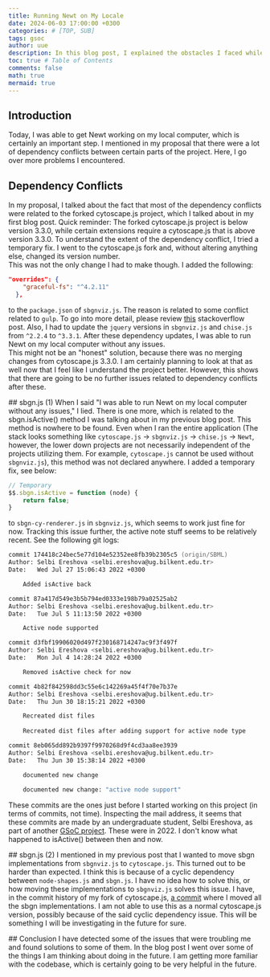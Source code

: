 ```yaml
---
title: Running Newt on My Locale
date: 2024-06-03 17:00:00 +0300
categories: # [TOP, SUB]
tags: gsoc
author: uue
description: In this blog post, I explained the obstacles I faced while running Newt on my local computer.
toc: true # Table of Contents
comments: false
math: true
mermaid: true 
---
```


## Introduction
Today, I was able to get Newt working on my local computer, which is certainly an important step. I mentioned in my proposal that there were a lot of dependency conflicts between certain parts of the project. Here, I go over more problems I encountered.

## Dependency Conflicts
In my proposal, I talked about the fact that most of the dependency conflicts were related to the forked cytoscape.js project, which I talked about in my first blog post. Quick reminder: The forked cytoscape.js project is below version 3.3.0, while certain extensions require a cytoscape.js that is above version 3.3.0. To understand the extent of the dependency conflict, I tried a temporary fix. I went to the cytoscape.js fork and, without altering anything else, changed its version number.  
This was not the only change I had to make though. I added the following:
```json
"overrides": {
    "graceful-fs": "^4.2.11"
  },
```
to the `package.json` of `sbgnviz.js`. The reason is related to some conflict related to `gulp`. To go into more detail, please review [this](https://stackoverflow.com/questions/55921442/how-to-fix-referenceerror-primordials-is-not-defined-in-node-js) stackoverflow post. Also, I had to update the `jquery` versions in `sbgnviz.js` and `chise.js` from `^2.2.4` to `^3.3.1`. After these dependency updates, I was able to run Newt on my local computer without any issues.  
This might not be an "honest" solution, because there was no merging changes from cytoscape.js 3.3.0. I am certainly planning to look at that as well now that I feel like I understand the project better. However, this shows that there are going to be no further issues related to dependency conflicts after these.

## sbgn.js (1)
When I said "I was able to run Newt on my local computer without any issues," I lied. There is one more, which is related to the sbgn.isActive() method I was talking about in my previous blog post. This method is nowhere to be found. Even when I ran the entire application (The stack looks something like `cytoscape.js` -> `sbgnviz.js` -> `chise.js` -> `Newt`, however, the lower down projects are not necessarily independent of the projects utilizing them. For example, `cytoscape.js` cannot be used without `sbgnviz.js`), this method was not declared anywhere. I added a temporary fix, see below:
```js
// Temporary
$$.sbgn.isActive = function (node) {
    return false;
}
```
to `sbgn-cy-renderer.js` in `sbgnviz.js`, which seems to work just fine for now. Tracking this issue further, the active note stuff seems to be relatively recent. See the following git logs:
```zsh
commit 174418c24bec5e77d104e52352ee8fb39b2305c5 (origin/SBML)
Author: Selbi Ereshova <selbi.ereshova@ug.bilkent.edu.tr>
Date:   Wed Jul 27 15:06:43 2022 +0300

    Added isActive back

commit 87a417d549e3b5b794ed0333e198b79a02525ab2
Author: Selbi Ereshova <selbi.ereshova@ug.bilkent.edu.tr>
Date:   Tue Jul 5 11:13:50 2022 +0300

    Active node supported

commit d3fbf19906020d497f230168714247ac9f3f497f
Author: Selbi Ereshova <selbi.ereshova@ug.bilkent.edu.tr>
Date:   Mon Jul 4 14:28:24 2022 +0300

    Removed isActive check for now

commit 4b82f842598dd3c55e6c142269a45f4f70e7b37e
Author: Selbi Ereshova <selbi.ereshova@ug.bilkent.edu.tr>
Date:   Thu Jun 30 18:15:21 2022 +0300

    Recreated dist files
    
    Recreated dist files after adding support for active node type

commit 8eb065dd892b9397f9970268d9f4cd3aa8ee3939
Author: Selbi Ereshova <selbi.ereshova@ug.bilkent.edu.tr>
Date:   Thu Jun 30 15:38:14 2022 +0300

    documented new change
    
    documented new change: "active node support"
```
These commits are the ones just before I started working on this project (in terms of commits, not time). Inspecting the mail address, it seems that these commits are made by an undergraduate student, Selbi Ereshova, as part of another [GSoC project](https://summerofcode.withgoogle.com/archive/2022/projects/7cXTK3p5). These were in 2022. I don't know what happened to isActive() between then and now.

## sbgn.js (2)
I mentioned in my previous post that I wanted to move sbgn implementations from `sbgnviz.js` to `cytoscape.js`. This turned out to be harder than expected. I think this is because of a cyclic dependency between `node-shapes.js` and `sbgn.js`. I have no idea how to solve this, or how moving these implementations to `sbgnviz.js` solves this issue. I have, in the commit history of my fork of cytoscape.js, [a commit](https://github.com/iVis-at-Bilkent/cytoscape.js/commit/e896df9cd78a0c14011d5b317b7c31725caa9255) where I moved all the sbgn implementations. I am not able to use this as a normal cytoscape.js version, possibly because of the said cyclic dependency issue. This will be something I will be investigating in the future for sure.

## Conclusion
I have detected some of the issues that were troubling me and found solutions to some of them. In the blog post I went over some of the things I am thinking about doing in the future. I am getting more familiar with the codebase, which is certainly going to be very helpful in the future. 
